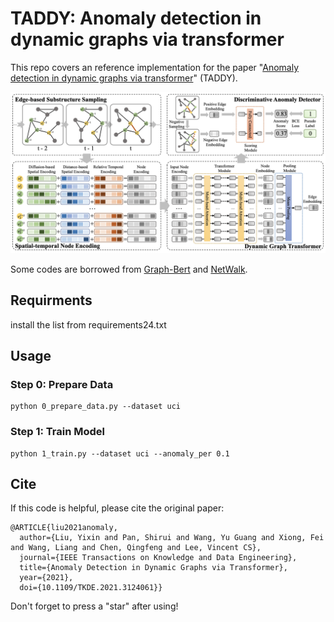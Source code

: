 # TADDY: Anomaly detection in dynamic graphs via transformer
This repo covers an reference implementation for the paper "[Anomaly detection in dynamic graphs via transformer](https://arxiv.org/pdf/2106.09876.pdf)" (TADDY).

![framework](framework.png)

Some codes are borrowed from [Graph-Bert](https://github.com/jwzhanggy/Graph-Bert) and [NetWalk](https://github.com/chengw07/NetWalk).

## Requirments
install the list from requirements24.txt 

## Usage
### Step 0: Prepare Data
```
python 0_prepare_data.py --dataset uci
```

### Step 1: Train Model
```
python 1_train.py --dataset uci --anomaly_per 0.1
```

## Cite
If this code is helpful, please cite the original paper:
```
@ARTICLE{liu2021anomaly,
  author={Liu, Yixin and Pan, Shirui and Wang, Yu Guang and Xiong, Fei and Wang, Liang and Chen, Qingfeng and Lee, Vincent CS},
  journal={IEEE Transactions on Knowledge and Data Engineering}, 
  title={Anomaly Detection in Dynamic Graphs via Transformer}, 
  year={2021},
  doi={10.1109/TKDE.2021.3124061}}

```

Don't forget to press a "star" after using!
